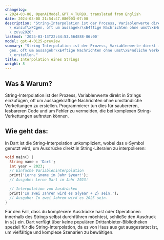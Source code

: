 ```yaml
---
changelog:
- 2024-03-08, OpenAIModel.GPT_4_TURBO, translated from English
date: 2024-03-08 21:54:47.086903-07:00
description: "String-Interpolation ist der Prozess, Variablenwerte direkt in Strings\
  \ einzuf\xFCgen, oft um aussagekr\xE4ftige Nachrichten ohne umst\xE4ndliche Verkettungen\
  \ zu\u2026"
lastmod: '2024-03-13T22:44:53.564888-06:00'
model: gpt-4-0125-preview
summary: "String-Interpolation ist der Prozess, Variablenwerte direkt in Strings einzuf\xFC\
  gen, oft um aussagekr\xE4ftige Nachrichten ohne umst\xE4ndliche Verkettungen zu\
  \ erstellen."
title: Interpolation eines Strings
weight: 8
---
```


## Was & Warum?

String-Interpolation ist der Prozess, Variablenwerte direkt in Strings einzufügen, oft um aussagekräftige Nachrichten ohne umständliche Verkettungen zu erstellen. Programmierer tun dies für saubereren, lesbareren Code und um Fehler zu vermeiden, die bei komplexen String-Verkettungen auftreten können.

## Wie geht das:

In Dart ist die String-Interpolation unkompliziert, wobei das `$`-Symbol genutzt wird, um Ausdrücke direkt in String-Literalen zu interpolieren:

```dart
void main() {
  String name = 'Dart';
  int year = 2023;
  // Einfache Variableninterpolation
  print('Lerne $name im Jahr $year!');
  // Ausgabe: Lerne Dart im Jahr 2023!
  
  // Interpolation von Ausdrücken
  print('In zwei Jahren wird es ${year + 2} sein.');
  // Ausgabe: In zwei Jahren wird es 2025 sein.
}
```

Für den Fall, dass du komplexere Ausdrücke hast oder Operationen innerhalb des Strings selbst durchführen möchtest, schließe den Ausdruck in `${}` ein. Dart verfügt über keine populären Drittanbieter-Bibliotheken speziell für die String-Interpolation, da es von Haus aus gut ausgestattet ist, um vielfältige und komplexe Szenarien zu bewältigen.
